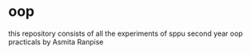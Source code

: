 # oop

this repository consists of all the experiments of sppu second year oop practicals by Asmita Ranpise

